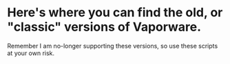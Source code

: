 # Here's where you can find the old, or "classic" versions of Vaporware.

Remember I am no-longer supporting these versions, so use these scripts at your own risk.
